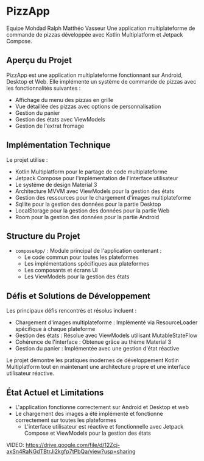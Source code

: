 # PizzApp
Equipe Mohdad Ralph Matthéo Vasseur
Une application multiplateforme de commande de pizzas développée avec Kotlin Multiplatform et Jetpack Compose.

## Aperçu du Projet

PizzApp est une application multiplateforme fonctionnant sur Android, Desktop et Web. Elle implémente un système de commande de pizzas avec les fonctionnalités suivantes :

- Affichage du menu des pizzas en grille
- Vue détaillée des pizzas avec options de personnalisation
- Gestion du panier
- Gestion des états avec ViewModels
- Gestion de l'extrat fromage 

## Implémentation Technique

Le projet utilise :

- Kotlin Multiplatform pour le partage de code multiplateforme
- Jetpack Compose pour l'implémentation de l'interface utilisateur
- Le système de design Material 3
- Architecture MVVM avec ViewModels pour la gestion des états
- Gestion des ressources pour le chargement d'images multiplateforme
- Sqllite pour la gestion des données pour la partie Desktop
- LocalStorage pour la gestion des données pour la partie Web
- Room pour la gestion des données pour la partie Android

## Structure du Projet

- `composeApp/` : Module principal de l'application contenant :
    - Le code commun pour toutes les plateformes
    - Les implémentations spécifiques aux plateformes
    - Les composants et écrans UI
    - Les ViewModels pour la gestion des états

## Défis et Solutions de Développement

Les principaux défis rencontrés et résolus incluent :

- Chargement d'images multiplateforme : Implémenté via ResourceLoader spécifique à chaque plateforme
- Gestion des états : Résolue avec ViewModels utilisant MutableStateFlow
- Cohérence de l'interface : Obtenue grâce au thème Material 3
- Gestion du panier : Implémentée avec une gestion d'état réactive

Le projet démontre les pratiques modernes de développement Kotlin Multiplatform tout en maintenant une architecture propre et une interface utilisateur réactive.

## État Actuel et Limitations

- L'application fonctionne correctement sur Android et Desktop et web
- Le chargement des images a été implémenté et fonctionne correctement sur toutes les plateformes
  - L'interface utilisateur est réactive et fonctionnelle avec Jetpack Compose et ViewModels pour la gestion des états

VIDEO: https://drive.google.com/file/d/12Zcj-axSn4RaNGdTBtrJi2kgfp7tPbQa/view?usp=sharing
